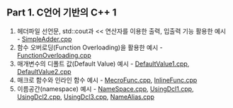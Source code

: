 ## Part 1. C언어 기반의 C++ 1
1. 헤더파일 선언문, std::cout과 << 연산자를 이용한 출력, 입출력 기능 활용한 예시 - [SimpleAdder.cpp](https://github.com/je-s0n/cpp-playground/blob/main/cp1/SimpleAdder.cpp)
2. 함수 오버로딩(Function Overloading)을 활용한 예시 - [FunctionOverloading.cpp](https://github.com/je-s0n/cpp-playground/blob/main/cp1/FunctionOverloading.cpp)
3. 매개변수의 디폴트 값(Default Value) 예시 - [DefaultValue1.cpp](https://github.com/je-s0n/cpp-playground/blob/main/cp1/DefaultValue1.cpp), [DefaultValue2.cpp](https://github.com/je-s0n/cpp-playground/blob/main/cp1/DefaultValue2.cpp)
4. 매크로 함수와 인라인 함수 예시 - [MecroFunc.cpp](https://github.com/je-s0n/cpp-playground/blob/main/cp1/MecroFunc.cpp), [InlineFunc.cpp](https://github.com/je-s0n/cpp-playground/blob/main/cp1/InlineFunc.cpp)
5. 이름공간(namespace) 예시 - [NameSpace.cpp](https://github.com/je-s0n/cpp-playground/blob/main/cp1/NameSpace.cpp), [UsingDcl1.cpp](https://github.com/je-s0n/cpp-playground/blob/main/cp1/UsingDcl1.cpp), [UsingDcl2.cpp](https://github.com/je-s0n/cpp-playground/blob/main/cp1/UsingDcl2.cpp), [UsingDcl3.cpp](https://github.com/je-s0n/cpp-playground/blob/main/cp1/UsingDcl3.cpp), [NameAlias.cpp](https://github.com/je-s0n/cpp-playground/blob/main/cp1/NameAlias.cpp)
